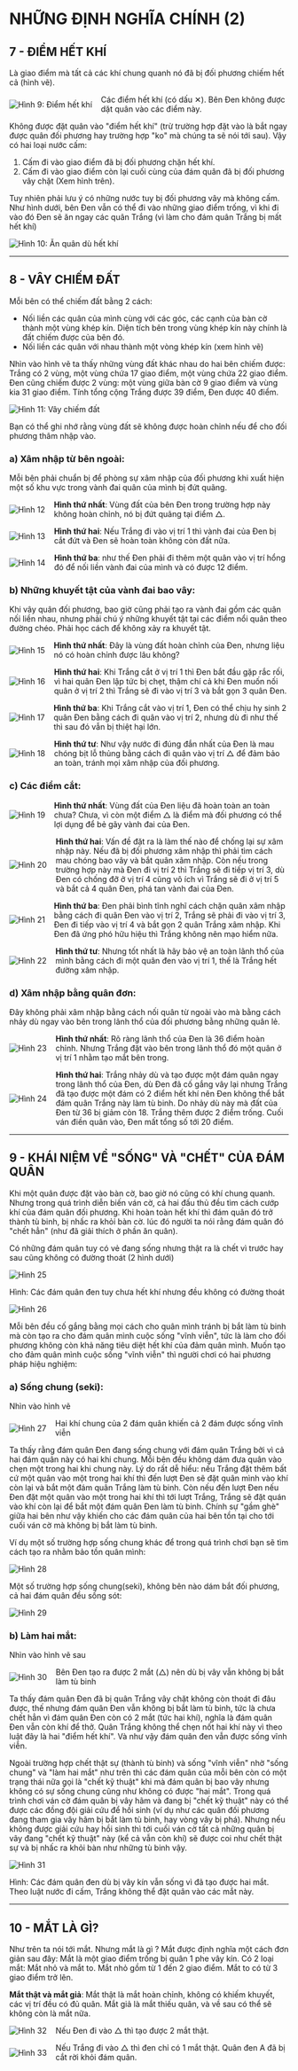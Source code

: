 # NHỮNG ĐỊNH NGHĨA CHÍNH (2)

## 7 - ĐIỂM HẾT KHÍ

Là giao điểm mà tất cả các khí chung quanh nó đã bị đối phương chiếm hết cả (hình vẽ).

<p>
<div style="display: flex; align-items: center">
  <img alt="Hình 9: Điểm hết khí" src="/books/huong-dan-choi-co-vay/assets/nhung-dinh-nghia-chinh-9.png" style="margin-right: 1rem; max-width: 60%; flex: none ;" />
  <div style="flex: 1 1 auto;">
    Các điểm hết khí (có dấu ✕). Bên Đen không được dặt quân vào các điểm này.
  </div>
</div>
</p>

Không được đặt quân vào "điểm hết khí" (trừ trường hợp đặt vào là bắt ngay được quân đối phương hay trường hợp "ko" mà chúng ta sẽ nói tới sau). Vậy có hai loại nước cấm:

1. Cấm đi vào giao điểm đã bị đối phương chặn hết khí.
2. Cấm đi vào giao điểm còn lại cuối cùng của đám quân đã bị đối phương vây chặt (Xem hình trên).

Tuy nhiên phải lưu ý có những nước tuy bị đối phương vây mà không cấm. Như hình dưới, bên Đen vẫn có thể đi vào những giao điểm trống, vì khi đi vào đó Đen sẽ ăn ngay các quân Trắng (vì làm cho đám quân Trắng bị mất hết khí)

![Hình 10: Ăn quân dù hết khí](/books/huong-dan-choi-co-vay/assets/nhung-dinh-nghia-chinh-10.png)

---

## 8 - VÂY CHIẾM ĐẤT

Mỗi bên có thể chiếm đất bằng 2 cách:

- Nối liền các quân của mình cùng với các góc, các cạnh của bàn cờ thành một vùng khép kín. Diện tích bên trong vùng khép kín này chính là đất chiếm được của bên đó.
- Nối liền các quân với nhau thành một vòng khép kín (xem hình vẽ)

Nhìn vào hình vẽ ta thấy những vùng đất khác nhau do hai bên chiếm được: Trắng có 2 vùng, một vùng chứa 17 giao điểm, một vùng chứa 22 giao điểm. Đen cũng chiếm được 2 vùng: một vùng giữa bàn cờ 9 giao điểm và vùng kia 31 giao điểm. Tính tổng cộng Trắng được 39 điểm, Đen được 40 điểm.

![Hình 11: Vây chiếm đất](/books/huong-dan-choi-co-vay/assets/nhung-dinh-nghia-chinh-11.png)

Bạn có thể ghi nhớ rằng vùng đất sẽ không được hoàn chỉnh nếu để cho đối phương thâm nhập vào.

### a) Xâm nhập từ bên ngoài:

Mỗi bên phải chuẩn bị để phòng sự xâm nhập của đối phương khi xuất hiện một số khu vực trong vành đai quân của mình bị đứt quãng.

<p>
<div style="display: flex; align-items: center">
  <img alt="Hình 12" src="/books/huong-dan-choi-co-vay/assets/nhung-dinh-nghia-chinh-12.png" style="margin-right: 1rem; max-width: 60%; flex: none ;" />
  <div style="flex: 1 1 auto;">
    <strong>Hình thứ nhất</strong>: Vùng đất của bên Đen trong trường hợp này không hoàn chỉnh, nó bị đứt quãng tại điểm △.
  </div>
</div>
</p>

<p>
<div style="display: flex; align-items: center">
  <img alt="Hình 13" src="/books/huong-dan-choi-co-vay/assets/nhung-dinh-nghia-chinh-13.png" style="margin-right: 1rem; max-width: 60%; flex: none ;" />
  <div style="flex: 1 1 auto;">
    <strong>Hình thứ hai</strong>: Nếu Trắng đi vào vị trí 1 thì vành đai của Đen bị cắt đứt và Đen sẽ hoàn toàn không còn đất nữa.
  </div>
</div>
</p>

<p>
<div style="display: flex; align-items: center">
  <img alt="Hình 14" src="/books/huong-dan-choi-co-vay/assets/nhung-dinh-nghia-chinh-14.png" style="margin-right: 1rem; max-width: 60%; flex: none ;" />
  <div style="flex: 1 1 auto;">
    <strong>Hình thứ ba</strong>: như thế Đen phải đi thêm một quân vào vị trí hổng đó để nối liền vành đai của mình và có được 12 điểm.
  </div>
</div>
</p>

### b) Những khuyết tật của vành đai bao vây:

Khi vây quân đối phương, bao giờ cũng phải tạo ra vành đai gồm các quân nối liền nhau, nhưng phải chú ý những khuyết tật tại các điểm nổi quân theo đường chéo. Phải học cách để không xảy ra khuyết tật.

<p>
<div style="display: flex; align-items: center">
  <img alt="Hình 15" src="/books/huong-dan-choi-co-vay/assets/nhung-dinh-nghia-chinh-15.png" style="margin-right: 1rem; max-width: 60%; flex: none ;" />
  <div style="flex: 1 1 auto;">
    <strong>Hình thứ nhất</strong>: Đây là vùng đất hoàn chỉnh của Đen, nhưng liệu nó có hoàn chỉnh được lâu không?
  </div>
</div>
</p>

<p>
<div style="display: flex; align-items: center">
  <img alt="Hình 16" src="/books/huong-dan-choi-co-vay/assets/nhung-dinh-nghia-chinh-16.png" style="margin-right: 1rem; max-width: 60%; flex: none ;" />
  <div style="flex: 1 1 auto;">
    <strong>Hình thứ hai</strong>: Khi Trắng cắt ở vị trí 1 thì Đen bắt đầu gặp rắc rối, vì hai quân Đen lập tức bị chẹt, thậm chí cả khi Đen muốn nối quân ở vị trí 2 thì Trắng sẽ đi vào vị trí 3 và bắt gọn 3 quân Đen.
  </div>
</div>
</p>

<p>
<div style="display: flex; align-items: center">
  <img alt="Hình 17" src="/books/huong-dan-choi-co-vay/assets/nhung-dinh-nghia-chinh-17.png" style="margin-right: 1rem; max-width: 60%; flex: none ;" />
  <div style="flex: 1 1 auto;">
    <strong>Hình thứ ba</strong>: Khi Trắng cắt vào vị trí 1, Đen có thể chịu hy sinh 2 quân Đen bằng cách đi quân vào vị trí 2, nhưng dù đi như thế thì sau đó vẫn bị thiệt hại lớn.
  </div>
</div>
</p>

<p>
<div style="display: flex; align-items: center">
  <img alt="Hình 18" src="/books/huong-dan-choi-co-vay/assets/nhung-dinh-nghia-chinh-18.png" style="margin-right: 1rem; max-width: 60%; flex: none ;" />
  <div style="flex: 1 1 auto;">
    <strong>Hình thứ tư</strong>: Như vậy nước đi đúng đắn nhất của Đen là mau chóng bịt lỗ thủng bằng cách đi quân vào vị trí △ để đảm bảo an toàn, tránh mọi xâm nhập của đối phương.
  </div>
</div>
</p>

### c) Các điểm cắt:

<p>
<div style="display: flex; align-items: center">
  <img alt="Hình 19" src="/books/huong-dan-choi-co-vay/assets/nhung-dinh-nghia-chinh-19.png" style="margin-right: 1rem; max-width: 60%; flex: none ;" />
  <div style="flex: 1 1 auto;">
    <strong>Hình thứ nhất</strong>: Vùng đất của Đen liệu đã hoàn toàn an toàn chưa? Chưa, vì còn một điểm △ là điểm mà đối phương có thể lợi dụng để bẻ gãy vành đai của Đen.
  </div>
</div>
</p>

<p>
<div style="display: flex; align-items: center">
  <img alt="Hình 20" src="/books/huong-dan-choi-co-vay/assets/nhung-dinh-nghia-chinh-20.png" style="margin-right: 1rem; max-width: 60%; flex: none ;" />
  <div style="flex: 1 1 auto;">
    <strong>Hình thứ hai</strong>: Vấn đề đặt ra là làm thế nào để chống lại sự xâm nhập này. Nếu đã bị đối phương xâm nhập thì phải tìm cách mau chóng bao vây và bắt quân xâm nhập. Còn nếu trong trường hợp này mà Đen đi vị trí 2 thì Trắng sẽ đi tiếp vị trí 3, dù Đen có chống đỡ ở vị trí 4 cũng vô ích vì Trắng sẽ đi ở vị trí 5 và bắt cả 4 quân Đen, phá tan vành đai của Đen.
  </div>
</div>
</p>

<p>
<div style="display: flex; align-items: center">
  <img alt="Hình 21" src="/books/huong-dan-choi-co-vay/assets/nhung-dinh-nghia-chinh-21.png" style="margin-right: 1rem; max-width: 60%; flex: none ;" />
  <div style="flex: 1 1 auto;">
    <strong>Hình thứ ba</strong>: Đen phải bình tĩnh nghĩ cách chặn quân xâm nhập bằng cách đi quân Đen vào vị trí 2, Trắng sẽ phải đi vào vị trí 3, Đen đi tiếp vào vị trí 4 và bắt gọn 2 quân Trắng xâm nhập. Khi Đen đã ứng phó hữu hiệu thì Trắng không nên mạo hiểm nữa.
  </div>
</div>
</p>

<p>
<div style="display: flex; align-items: center">
  <img alt="Hình 22" src="/books/huong-dan-choi-co-vay/assets/nhung-dinh-nghia-chinh-22.png" style="margin-right: 1rem; max-width: 60%; flex: none ;" />
  <div style="flex: 1 1 auto;">
    <strong>Hình thứ tư</strong>: Nhưng tốt nhất là hãy bảo vệ an toàn lãnh thổ của mình bằng cách đi một quân đen vào vị trí 1, thế là Trắng hết đường xâm nhập.
  </div>
</div>
</p>

### d) Xâm nhập bằng quân đơn:

Đây không phải xâm nhập bằng cách nối quân từ ngoài vào mà bằng cách nhảy dù ngay vào bên trong lãnh thổ của đối phương bằng những quân lẻ.

<p>
<div style="display: flex; align-items: center">
  <img alt="Hình 23" src="/books/huong-dan-choi-co-vay/assets/nhung-dinh-nghia-chinh-23.png" style="margin-right: 1rem; max-width: 60%; flex: none ;" />
  <div style="flex: 1 1 auto;">
    <strong>Hình thứ nhất</strong>: Rõ ràng lãnh thổ của Đen là 36 điểm hoàn chỉnh. Nhưng Trắng đặt vào bên trong lãnh thổ đó một quân ở vị trí 1 nhằm tạo mắt bên trong.
  </div>
</div>
</p>

<p>
<div style="display: flex; align-items: center">
  <img alt="Hình 24" src="/books/huong-dan-choi-co-vay/assets/nhung-dinh-nghia-chinh-24.png" style="margin-right: 1rem; max-width: 60%; flex: none ;" />
  <div style="flex: 1 1 auto;">
    <strong>Hình thứ hai</strong>: Trắng nhảy dù và tạo được một đám quân ngay trong lãnh thổ của Đen, dù Đen đã cố gắng vây lại nhưng Trắng đã tạo được một đám có 2 điểm hết khí nên Đen không thể bắt đám quân Trắng này làm tù binh. Do nhảy dù này mà đất của Đen từ 36 bị giảm còn 18. Trắng thêm được 2 điểm trống. Cuối ván điền quân vào, Đen mất tổng số tới 20 điểm.
  </div>
</div>
</p>

---

## 9 - KHÁI NIỆM VỀ "SỐNG" VÀ "CHẾT" CỦA ĐÁM QUÂN

Khi một quân được đặt vào bàn cờ, bao giờ nó cũng có khí chung quanh. Nhưng trong quá trình diễn biến ván cờ, cả hai đấu thủ đều tìm cách cướp khí của đám quân đối phương. Khi hoàn toàn hết khí thì đám quân đó trở thành tù binh, bị nhấc ra khỏi bàn cờ. lúc đó người ta nói rằng đám quân đó "chết hẳn" (như đã giải thích ở phần ăn quân).

Có những đám quân tuy có vẻ đang sống nhưng thật ra là chết vì trước hay sau cũng không có đường thoát (2 hình dưới)

![Hình 25](/books/huong-dan-choi-co-vay/assets/nhung-dinh-nghia-chinh-25.png)

Hình: Các đám quân đen tuy chưa hết khí nhưng đều không có đường thoát

![Hình 26](/books/huong-dan-choi-co-vay/assets/nhung-dinh-nghia-chinh-26.png)

Mỗi bên đều cố gắng bằng mọi cách cho quân mình tránh bị bắt làm tù binh mà còn tạo ra cho đám quân mình cuộc sống "vĩnh viễn", tức là làm cho đối phương không còn khả năng tiêu diệt hết khí của đảm quân mình. Muốn tạo cho đảm quân mình cuộc sống "vĩnh viễn" thì người chơi có hai phương pháp hiệu nghiệm:

### a) Sống chung (seki):

Nhìn vào hình vẽ

<p>
<div style="display: flex; align-items: center">
  <img alt="Hình 27" src="/books/huong-dan-choi-co-vay/assets/nhung-dinh-nghia-chinh-27.png" style="margin-right: 1rem; max-width: 60%; flex: none ;" />
  <div style="flex: 1 1 auto;">
    Hai khí chung của 2 đám quân khiến cả 2 đám được sống vĩnh viễn
  </div>
</div>
</p>

Ta thấy rằng đám quân Đen đang sống chung với đám quân Trắng bởi vì cả hai đám quân này có hai khi chung. Mỗi bên đều không dám đưa quân vào chẹn một trong hai khi chung này. Lý do rất dễ hiểu: nếu Trắng đặt thêm bất cứ một quân vào một trong hai khí thì đến lượt Đen sẽ đặt quân mình vào khí còn lại và bắt một đám quân Trắng làm tù binh. Còn nếu đến lượt Đen nếu Đen đặt một quân vào một trong hai khí thì tới lượt Trắng, Trắng sẽ đặt quán vào khí còn lại để bắt một đám quân Đen làm tù binh. Chính sự "gầm ghè" giữa hai bên như vậy khiến cho các đám quân của hai bên tồn tại cho tới cuối ván cờ mà không bị bắt làm tù binh.

Ví dụ một số trường hợp sống chung khác để trong quá trình chơi bạn sẽ tìm cách tạo ra nhằm bảo tồn quân mình:

![Hình 28](/books/huong-dan-choi-co-vay/assets/nhung-dinh-nghia-chinh-28.png)

Một số trường hợp sống chung(seki), không bên nào dám bắt đối phương, cả hai đám quân đều sống sót:

![Hình 29](/books/huong-dan-choi-co-vay/assets/nhung-dinh-nghia-chinh-29.png)

### b) Làm hai mắt:

Nhìn vào hình vẽ sau

<p>
<div style="display: flex; align-items: center">
  <img alt="Hình 30" src="/books/huong-dan-choi-co-vay/assets/nhung-dinh-nghia-chinh-30.png" style="margin-right: 1rem; max-width: 60%; flex: none ;" />
  <div style="flex: 1 1 auto;">
    Bên Đen tạo ra được 2 mắt (△) nên dù bị vây vẫn không bị bắt làm tù binh
  </div>
</div>
</p>

Ta thấy đám quân Đen đã bị quân Trắng vây chặt không còn thoát đi đâu được, thế nhưng đám quân Đen vẫn không bị bắt làm tù binh, tức là chưa chết hẳn vì đám quân Đen còn có 2 mắt (tức hai khí), nghĩa là đám quân Đen vẫn còn khí để thở. Quân Trắng không thể chẹn nốt hai khí này vì theo luật đây là hai "điểm hết khí". Và như vậy đám quân đen vẫn được sống vĩnh viễn.

Ngoài trường hợp chết thật sự (thành tù binh) và sống "vĩnh viễn" nhờ "sống chung" và "làm hai mắt" như trên thì các đám quân của mỗi bên còn có một trạng thái nữa gọi là "chết kỹ thuật" khi mà đám quân bị bao vây nhưng không có sự sống chung cũng như không có được "hai mắt". Trong quá trình chơi ván cờ đám quân bị vây hãm và đang bị "chết kỹ thuật" này có thể được các đồng đội giải cứu để hồi sinh (ví dụ như các quân đối phương đang tham gia vây hãm bị bắt làm tù binh, hay vòng vây bị phá). Nhưng nếu không được giải cứu hay hồi sinh thì tới cuối ván cờ tất cả những quân bị vây đang "chết kỹ thuật" này (kể cả vẫn còn khí) sẽ được coi như chết thật sự và bị nhấc ra khỏi bàn như những tù binh vậy.

![Hình 31](/books/huong-dan-choi-co-vay/assets/nhung-dinh-nghia-chinh-31.png)

Hình: Các đám quân đen dù bị vây kín vẫn sống vì đã tạo được hai mắt. Theo luật nước đi cấm, Trắng không thể đặt quân vào các mắt này.

---

## 10 - MẮT LÀ GÌ?

Như trên ta nói tới mắt. Nhưng mắt là gì ? Mắt được định nghĩa một cách đơn giản sau đây: Mắt là một giao điểm trống bị quân 1 phe vây kín. Có 2 loại mắt: Mắt nhỏ và mắt to. Mắt nhỏ gồm từ 1 đến 2 giao điểm. Mắt to có từ 3 giao điểm trở lên.

**Mắt thật và mắt giả**: Mắt thật là mắt hoàn chỉnh, không có khiếm khuyết, các vị trí đều có đủ quân. Mắt giả là mắt thiếu quân, và về sau có thể sẽ không còn là mắt nữa.

<p>
<div style="display: flex; align-items: center">
  <img alt="Hình 32" src="/books/huong-dan-choi-co-vay/assets/nhung-dinh-nghia-chinh-32.png" style="margin-right: 1rem; max-width: 60%; flex: none ;" />
  <div style="flex: 1 1 auto;">
    Nếu Đen đi vào △ thì tạo được 2 mắt thật.
  </div>
</div>
</p>

<p>
<div style="display: flex; align-items: center">
  <img alt="Hình 33" src="/books/huong-dan-choi-co-vay/assets/nhung-dinh-nghia-chinh-33.png" style="margin-right: 1rem; max-width: 60%; flex: none ;" />
  <div style="flex: 1 1 auto;">
    Nếu Trắng đi vào △ thì đen chỉ có 1 mắt thật. Quân đen A đã bị cắt rời khỏi đám quân.
  </div>
</div>
</p>
